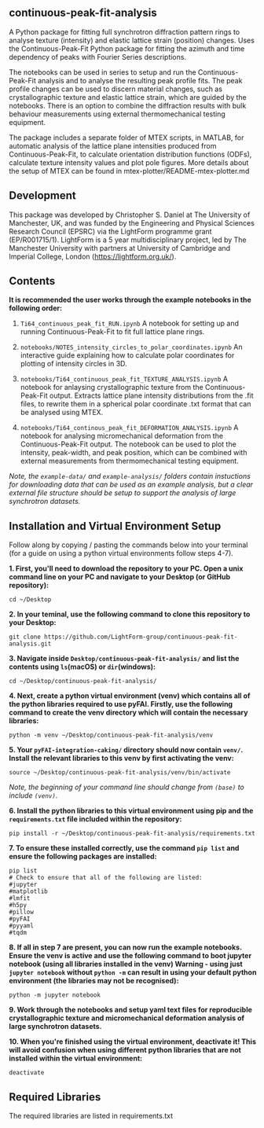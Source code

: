 continuous-peak-fit-analysis
-----------

A Python package for fitting full synchrotron diffraction pattern rings to analyse texture (intensity) and elastic lattice strain (position) changes. Uses the Continuous-Peak-Fit Python package for fitting the azimuth and time dependency of peaks with Fourier Series descriptions. 

The notebooks can be used in series to setup and run the Continuous-Peak-Fit analysis and to analyse the resulting peak profile fits. The peak profile changes can be used to discern material changes, such as crystallographic texture and elastic lattice strain, which are guided by the notebooks. There is an option to combine the diffraction results with bulk behaviour measurements using external thermomechanical testing equipment.

The package includes a separate folder of MTEX scripts, in MATLAB, for automatic analysis of the lattice plane intensities produced from Continuous-Peak-Fit, to calculate orientation distribution functions (ODFs), calculate texture intensity values and plot pole figures. More details about the setup of MTEX can be found in mtex-plotter/README-mtex-plotter.md

Development
--------------

This package was developed by Christopher S. Daniel at The 
University of Manchester, UK, and was funded by the Engineering and Physical Sciences Research Council (EPSRC) via the LightForm programme grant (EP/R001715/1). LightForm is a 5 year multidisciplinary project, led by The Manchester University with partners at University of Cambridge and Imperial College, London (https://lightform.org.uk/).

Contents
-----------

**It is recommended the user works through the example notebooks in the following order:**
    
1. `Ti64_continuous_peak_fit_RUN.ipynb` A notebook for setting up and running Continuous-Peak-Fit to fit full lattice plane rings.

2. `notebooks/NOTES_intensity_circles_to_polar_coordinates.ipynb` An interactive guide explaining how to calculate polar coordinates for plotting of intensity circles in 3D.

3. `notebooks/Ti64_continuous_peak_fit_TEXTURE_ANALYSIS.ipynb` A notebook for anlaysing crystallographic texture from the Continuous-Peak-Fit output. Extracts lattice plane intensity distributions from the .fit files, to rewrite them in a spherical polar coordinate .txt format that can be analysed using MTEX.

4. `notebooks/Ti64_continous_peak_fit_DEFORMATION_ANALYSIS.ipynb` A notebook for analysing micromechanical deformation from the Continuous-Peak-Fit output. The notebook can be used to plot the intensity, peak-width, and peak position, which can be combined with external measurements from thermomechanical testing equipment.

*Note, the `example-data/` and `example-analysis/` folders contain instuctions for downloading data that can be used as an example analysis, but a clear external file structure should be setup to support the analysis of large synchrotron datasets.*

Installation and Virtual Environment Setup
-----------

Follow along by copying / pasting the commands below into your terminal (for a guide on using a python virtual environments follow steps 4-7).

**1. First, you'll need to download the repository to your PC. Open a unix command line on your PC and navigate to your Desktop (or GitHub repository):**
```unix
cd ~/Desktop
```
**2. In your teminal, use the following command to clone this repository to your Desktop:**
```unix
git clone https://github.com/LightForm-group/continuous-peak-fit-analysis.git
```
**3. Navigate inside `Desktop/continuous-peak-fit-analysis/` and list the contents using `ls`(macOS) or `dir`(windows):**
```unix
cd ~/Desktop/continuous-peak-fit-analysis/
```
**4. Next, create a python virtual environment (venv) which contains all of the python libraries required to use pyFAI.
Firstly, use the following command to create the venv directory which will contain the necessary libraries:**
```unix
python -m venv ~/Desktop/continuous-peak-fit-analysis/venv
```
**5. Your `pyFAI-integration-caking/` directory should now contain `venv/`. Install the relevant libraries to this venv by first activating the venv:**
```unix
source ~/Desktop/continuous-peak-fit-analysis/venv/bin/activate
```
*Note, the beginning of your command line should change from `(base)` to include `(venv)`.*

**6. Install the python libraries to this virtual environment using pip and the `requirements.txt` file included within the repository:**
```unix
pip install -r ~/Desktop/continuous-peak-fit-analysis/requirements.txt
```
**7. To ensure these installed correctly, use the command `pip list` and ensure the following packages are installed:**
```unix
pip list
# Check to ensure that all of the following are listed:
#jupyter
#matplotlib
#lmfit
#h5py
#pillow
#pyFAI
#pyyaml
#tqdm
```
**8. If all in step 7 are present, you can now run the example notebooks.
Ensure the venv is active and use the following command to boot jupyter notebook (using all libraries installed in the venv)
Warning - using just `jupyter notebook` without `python -m` can result in using your default python environment (the libraries may not be recognised):**
```unix
python -m jupyter notebook
```
**9. Work through the notebooks and setup yaml text files for reproducible crystallographic texture and micromechanical deformation analysis of large synchrotron datasets.**

**10. When you're finished using the virtual environment, deactivate it!
This will avoid confusion when using different python libraries that are not installed within the virtual environment:**
```unix
deactivate
```

Required Libraries
--------------------

The required libraries are listed in requirements.txt